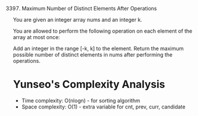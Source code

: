 3397. Maximum Number of Distinct Elements After Operations

You are given an integer array nums and an integer k.

You are allowed to perform the following operation on each element of the array at most once:

Add an integer in the range [-k, k] to the element.
Return the maximum possible number of distinct elements in nums after performing the operations.

# Yunseo's Complexity Analysis
- Time complexity: O(nlogn) - for sorting algorithm
- Space complexity: O(1) - extra variable for cnt, prev, curr, candidate